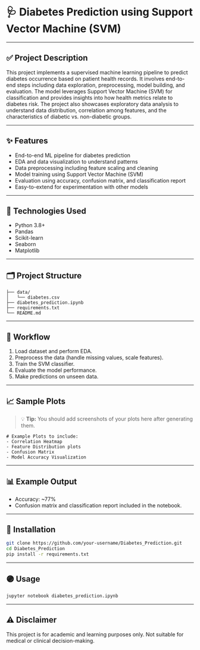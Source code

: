 # 🩺 Diabetes Prediction using Support Vector Machine (SVM)


---

## ✅ **Project Description**

This project implements a supervised machine learning pipeline to predict diabetes occurrence based on patient health records. It involves end-to-end steps including data exploration, preprocessing, model building, and evaluation. The model leverages Support Vector Machine (SVM) for classification and provides insights into how health metrics relate to diabetes risk. The project also showcases exploratory data analysis to understand data distribution, correlation among features, and the characteristics of diabetic vs. non-diabetic groups.

---

## ✨ Features
- End-to-end ML pipeline for diabetes prediction
- EDA and data visualization to understand patterns
- Data preprocessing including feature scaling and cleaning
- Model training using Support Vector Machine (SVM)
- Evaluation using accuracy, confusion matrix, and classification report
- Easy-to-extend for experimentation with other models

---

## 🧰 Technologies Used
- Python 3.8+
- Pandas
- Scikit-learn
- Seaborn
- Matplotlib

---

## 🗂️ Project Structure
```
├── data/
│   └── diabetes.csv
├── diabetes_prediction.ipynb
├── requirements.txt
└── README.md
```

---

## 🚦 Workflow
1. Load dataset and perform EDA.
2. Preprocess the data (handle missing values, scale features).
3. Train the SVM classifier.
4. Evaluate the model performance.
5. Make predictions on unseen data.

---

## 📈 Sample Plots

> 💡 **Tip:** You should add screenshots of your plots here after generating them.

```
# Example Plots to include:
- Correlation Heatmap
- Feature Distribution plots
- Confusion Matrix
- Model Accuracy Visualization
```

---

## 📊 Example Output
- Accuracy: ~77%  
- Confusion matrix and classification report included in the notebook.

---

## 💾 Installation
```bash
git clone https://github.com/your-username/Diabetes_Prediction.git
cd Diabetes_Prediction
pip install -r requirements.txt
```

---

## 🟣 Usage
```bash
jupyter notebook diabetes_prediction.ipynb
```

---

## ⚠️ Disclaimer
This project is for academic and learning purposes only. Not suitable for medical or clinical decision-making.

